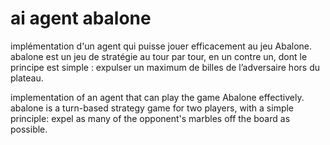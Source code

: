 # ai agent abalone
implémentation d'un agent qui puisse jouer efficacement au jeu Abalone. abalone est un jeu de stratégie au tour par tour, en un contre un, dont le principe est simple : expulser un maximum de billes de l’adversaire hors du plateau.

implementation of an agent that can play the game Abalone effectively. abalone is a turn-based strategy game for two players, with a simple principle: expel as many of the opponent's marbles off the board as possible.
